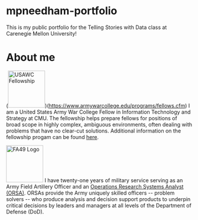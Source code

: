 # mpneedham-portfolio
This is my public portfolio for the Telling Stories with Data class at Carenegie Mellon University!

# About me
(<img src="/mpneedham-portfolio/ARMYandSTRENGTH200.png" alt="USAWC Fellowship" width="100">)(https://www.armywarcollege.edu/programs/fellows.cfm) I am a United States Army War College Fellow in Information Technology and Strategy at CMU.  The fellowship helps prepare fellows for positions of broad scope in highly complex, ambiguous environments, often dealing with problems that have no clear-cut solutions.  Additional information on the fellowship progam can be found [here](https://www.armywarcollege.edu/programs/fellows.cfm).  

<img src="/mpneedham-portfolio/FA49LOGO.jpg" alt="FA49 Logo" width="100"> I have twenty-one years of military service serving as an Army Field Artillery Officer and an [Operations Research Systems Analyst (ORSA)](https://www.fa49.army.mil/index.html).  ORSAs provide the Army uniquely skilled officers -- problem solvers -- who produce analysis and decision support products to underpin critical decisions by leaders and managers at all levels of the Department of Defense (DoD).

